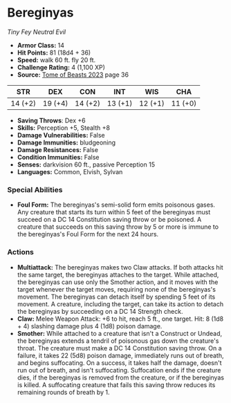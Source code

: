 # Bereginyas

*Tiny* *Fey* *Neutral Evil*

- **Armor Class:** 14
- **Hit Points:** 81 (18d4 + 36)
- **Speed:** walk 60 ft. fly 20 ft.
- **Challenge Rating:** 4 (1,100 XP)
- **Source:** [Tome of Beasts 2023](https://koboldpress.com/kpstore/product/tome-of-beasts-1-2023-edition/) page 36

| STR | DEX | CON | INT | WIS | CHA |
| --- | --- | --- | --- | --- | --- |
| 14 (+2) | 19 (+4) | 14 (+2) | 13 (+1) | 12 (+1) | 11 (+0) |

- **Saving Throws**: Dex +6
- **Skills:** Perception +5, Stealth +8
- **Damage Vulnerabilities:** False
- **Damage Immunities:** bludgeoning
- **Damage Resistances:** False
- **Condition Immunities:** False
- **Senses:** darkvision 60 ft., passive Perception 15
- **Languages:** Common, Elvish, Sylvan

### Special Abilities

- **Foul Form:** The bereginyas's semi-solid form emits poisonous gases. Any creature that starts its turn within 5 feet of the bereginyas must succeed on a DC 14 Constitution saving throw or be poisoned. A creature that succeeds on this saving throw by 5 or more is immune to the bereginyas's Foul Form for the next 24 hours.

### Actions

- **Multiattack:** The bereginyas makes two Claw attacks. If both attacks hit the same target, the bereginyas attaches to the target. While attached, the bereginyas can use only the Smother action, and it moves with the target whenever the target moves, requiring none of the bereginyas's movement. The bereginyas can detach itself by spending 5 feet of its movement. A creature, including the target, can take its action to detach the bereginyas by succeeding on a DC 14 Strength check.
- **Claw:** Melee Weapon Attack: +6 to hit, reach 5 ft., one target. Hit: 8 (1d8 + 4) slashing damage plus 4 (1d8) poison damage.
- **Smother:** While attached to a creature that isn't a Construct or Undead, the bereginyas extends a tendril of poisonous gas down the creature's throat. The creature must make a DC 14 Constitution saving throw. On a failure, it takes 22 (5d8) poison damage, immediately runs out of breath, and begins suffocating. On a success, it takes half the damage, doesn't run out of breath, and isn't suffocating. Suffocation ends if the creature dies, if the bereginyas is removed from the creature, or if the bereginyas is killed. A suffocating creature that fails this saving throw reduces its remaining rounds of breath by 1.
